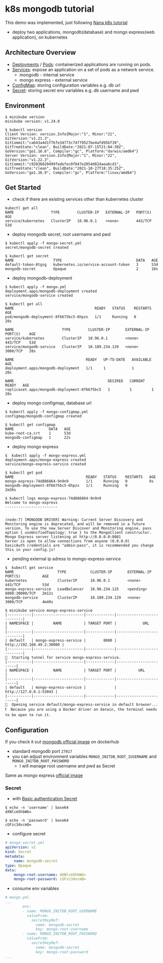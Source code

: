 # k8s mongodb tutorial
This demo was implemented, just following [Nana k8s tutorial](https://www.youtube.com/watch?v=X48VuDVv0do)

- deploy two applications, mongodb(database) and mongo express(web application), on kubernetes

## Architecture Overview
- [Deployments](https://kubernetes.io/docs/concepts/workloads/controllers/deployment/) / [Pods](https://kubernetes.io/docs/concepts/workloads/pods/): containerized applications are running on pods.
- [Services](https://kubernetes.io/docs/concepts/services-networking/service/): expose an application on a set of pods as a network service.
    - mongodb - internal service
    - mongo express - external service
- [ConfigMap](https://kubernetes.io/docs/concepts/configuration/configmap/): storing configuration variables e.g. db url
- [Secret](https://kubernetes.io/docs/concepts/configuration/secret/): storing secret env variables e.g. db username and pwd

## Environment
```shell
$ minikube version 
minikube version: v1.24.0

$ kubectl version 
Client Version: version.Info{Major:"1", Minor:"21", GitVersion:"v1.21.3", GitCommit:"ca643a4d1f7bfe34773c74f79527be4afd95bf39", GitTreeState:"clean", BuildDate:"2021-07-15T21:04:39Z", GoVersion:"go1.16.6", Compiler:"gc", Platform:"darwin/amd64"}
Server Version: version.Info{Major:"1", Minor:"22", GitVersion:"v1.22.3", GitCommit:"c92036820499fedefec0f847e2054d824aea6cd1", GitTreeState:"clean", BuildDate:"2021-10-27T18:35:25Z", GoVersion:"go1.16.9", Compiler:"gc", Platform:"linux/amd64"}
```

## Get Started
- check if there are existing services other than kubernetes cluster
```shell
kubectl get all
NAME                 TYPE        CLUSTER-IP   EXTERNAL-IP   PORT(S)   AGE
service/kubernetes   ClusterIP   10.96.0.1    <none>        443/TCP   53d
```

- deploy mongodb secret, root username and pwd
```shell
$ kubectl apply -f mongo-secret.yml
secret/mongodb-secret created

$ kubectl get secret
NAME                  TYPE                                  DATA   AGE
default-token-8tgsg   kubernetes.io/service-account-token   3      53d
mongodb-secret        Opaque                                2      10s
```

- deploy mongodb-deployment
```shell
$ kubectl apply -f mongo.yml       
deployment.apps/mongodb-deployment created
service/mongodb-service created

$ kubectl get all
NAME                                     READY   STATUS    RESTARTS   AGE
pod/mongodb-deployment-8f6675bc5-6hpzx   1/1     Running   0          20s

NAME                      TYPE        CLUSTER-IP       EXTERNAL-IP   PORT(S)    AGE
service/kubernetes        ClusterIP   10.96.0.1        <none>        443/TCP    53d
service/mongodb-service   ClusterIP   10.109.234.129   <none>        3000/TCP   20s

NAME                                 READY   UP-TO-DATE   AVAILABLE   AGE
deployment.apps/mongodb-deployment   1/1     1            1           20s

NAME                                           DESIRED   CURRENT   READY   AGE
replicaset.apps/mongodb-deployment-8f6675bc5   1         1         1       20s
```

- deploy mongo configmap, database url
```shell
$ kubectl apply -f mongo-configmap.yml
configmap/mongodb-configmap created

$ kubectl get configmap               
NAME                DATA   AGE
kube-root-ca.crt    1      53d
mongodb-configmap   1      22s
```

- deploy mongo express
```shell
$  kubectl apply -f mongo-express.yml  
deployment.apps/mongo-express created
service/mongo-express-service created

$ kubectl get pod                   
NAME                                 READY   STATUS    RESTARTS   AGE
mongo-express-74d886864-9n9n9        1/1     Running   0          8s
mongodb-deployment-8f6675bc5-6hpzx   1/1     Running   0          2m36s

$ kubectl logs mongo-express-74d886864-9n9n9
Welcome to mongo-express
------------------------


(node:7) [MONGODB DRIVER] Warning: Current Server Discovery and Monitoring engine is deprecated, and will be removed in a future version. To use the new Server Discover and Monitoring engine, pass option { useUnifiedTopology: true } to the MongoClient constructor.
Mongo Express server listening at http://0.0.0.0:8081
Server is open to allow connections from anyone (0.0.0.0)
basicAuth credentials are "admin:pass", it is recommended you change this in your config.js!

```

- pending external ip adress to mongo-express-service
```shell
$  kubectl get service                       
NAME                    TYPE           CLUSTER-IP       EXTERNAL-IP   PORT(S)          AGE
kubernetes              ClusterIP      10.96.0.1        <none>        443/TCP          53d
mongo-express-service   LoadBalancer   10.98.234.125    <pending>     8080:30000/TCP   2m12s
mongodb-service         ClusterIP      10.109.234.129   <none>        3000/TCP         4m40s

$ minikube service mongo-express-service
|-----------|-----------------------|-------------|---------------------------|
| NAMESPACE |         NAME          | TARGET PORT |            URL            |
|-----------|-----------------------|-------------|---------------------------|
| default   | mongo-express-service |        8080 | http://192.168.49.2:30000 |
|-----------|-----------------------|-------------|---------------------------|
🏃  Starting tunnel for service mongo-express-service.
|-----------|-----------------------|-------------|------------------------|
| NAMESPACE |         NAME          | TARGET PORT |          URL           |
|-----------|-----------------------|-------------|------------------------|
| default   | mongo-express-service |             | http://127.0.0.1:53043 |
|-----------|-----------------------|-------------|------------------------|
🎉  Opening service default/mongo-express-service in default browser...
❗  Because you are using a Docker driver on darwin, the terminal needs to be open to run it.

```

## Configuration
If you check it out [mongodb official image](https://hub.docker.com/_/mongo) on dockerhub
- standard mongodb port `27017`
- you can adjust environment variables `MONGO_INITDB_ROOT_IUSERNAME` and `MONGO_INITDB_ROOT_PASSWORD`
  - I will manage root username and pwd as Secret

Same as mongo express [official image](https://hub.docker.com/_/mongo-express)

### Secret
 
- with [Basic authentication Secret](https://kubernetes.io/docs/concepts/configuration/secret/#basic-authentication-secret)
```shell
$ echo -n 'username' | base64
dXNlcm5hbWU=

$ echo -n 'password' | base64
cGFzc3dvcmQ=
```

- configure secret
```yaml
# mongo-secret.yml
apiVersion: v1
kind: Secret
metadata:
    name: mongodb-secret
type: Opaque
data:
    mongo-root-username: dXNlcm5hbWU=
    mongo-root-password: cGFzc3dvcmQ=
```

- consume env variables
```yaml
# mongo.yml
...
        env:
        - name: MONGO_INITDB_ROOT_USERNAME
          valueFrom:
            secretKeyRef:
              name: mongodb-secret
              key: mongo-root-username
        - name: MONGO_INITDB_ROOT_PASSWORD
          valueFrom: 
            secretKeyRef:
              name: mongodb-secret
              key: mongo-root-password
...
```
